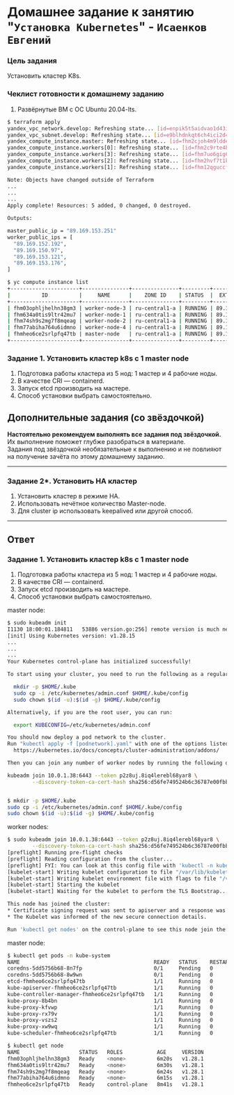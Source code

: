 # Домашнее задание к занятию "`Установка Kubernetes`" - `Исаенков Евгений`

### Цель задания

Установить кластер K8s.

### Чеклист готовности к домашнему заданию

1. Развёрнутые ВМ с ОС Ubuntu 20.04-lts.

```bash
$ terraform apply
yandex_vpc_network.develop: Refreshing state... [id=enpik5t5aidvao1d43io]
yandex_vpc_subnet.develop: Refreshing state... [id=e9blhdnkqt6ch4ici2d4]
yandex_compute_instance.master: Refreshing state... [id=fhm2cjoh4m9lddejr025]
yandex_compute_instance.workers[0]: Refreshing state... [id=fhm2c9rte4betsa1krf9]
yandex_compute_instance.workers[3]: Refreshing state... [id=fhm7uo6gig6266v760gk]
yandex_compute_instance.workers[2]: Refreshing state... [id=fhm2hvf7t1kue6q2gkkb]
yandex_compute_instance.workers[1]: Refreshing state... [id=fhm12qguccfttq07r0cd]

Note: Objects have changed outside of Terraform
...
...
...
Apply complete! Resources: 5 added, 0 changed, 0 destroyed.

Outputs:

master_public_ip = "89.169.153.251"
worker_public_ips = [
  "89.169.152.192",
  "89.169.150.97",
  "89.169.153.121",
  "89.169.153.176",
]

$ yc compute instance list
+----------------------+---------------+---------------+---------+----------------+-------------+
|          ID          |     NAME      |    ZONE ID    | STATUS  |  EXTERNAL IP   | INTERNAL IP |
+----------------------+---------------+---------------+---------+----------------+-------------+
| fhm03ophljhelhn38gm3 | worker-node-3 | ru-central1-a | RUNNING | 89.169.152.192 | 10.0.1.8    |
| fhm634a0tis9ltr42mu7 | worker-node-1 | ru-central1-a | RUNNING | 89.169.150.97  | 10.0.1.33   |
| fhm74sh9s2mg7f8mqeag | worker-node-2 | ru-central1-a | RUNNING | 89.169.153.121 | 10.0.1.34   |
| fhm77abiha764u6idmno | worker-node-4 | ru-central1-a | RUNNING | 89.169.153.176 | 10.0.1.4    |
| fhmheo6ce2srlpfq47tb | master-node   | ru-central1-a | RUNNING | 89.169.153.251 | 10.0.1.38   |
+----------------------+---------------+---------------+---------+----------------+-------------+
```

### Задание 1. Установить кластер k8s с 1 master node

1. Подготовка работы кластера из 5 нод: 1 мастер и 4 рабочие ноды.
2. В качестве CRI — containerd.
3. Запуск etcd производить на мастере.
4. Способ установки выбрать самостоятельно.

## Дополнительные задания (со звёздочкой)

**Настоятельно рекомендуем выполнять все задания под звёздочкой.** Их выполнение поможет глубже разобраться в материале.   
Задания под звёздочкой необязательные к выполнению и не повлияют на получение зачёта по этому домашнему заданию. 

------
### Задание 2*. Установить HA кластер

1. Установить кластер в режиме HA.
2. Использовать нечётное количество Master-node.
3. Для cluster ip использовать keepalived или другой способ.

---

## Ответ

### Задание 1. Установить кластер k8s с 1 master node

1. Подготовка работы кластера из 5 нод: 1 мастер и 4 рабочие ноды.
2. В качестве CRI — containerd.
3. Запуск etcd производить на мастере.
4. Способ установки выбрать самостоятельно.

master node:
```bash
$ sudo kubeadm init
I1130 18:00:01.184811   53886 version.go:256] remote version is much newer: v1.31.3; falling back to: stable-1.28
[init] Using Kubernetes version: v1.28.15
...
...
...
Your Kubernetes control-plane has initialized successfully!

To start using your cluster, you need to run the following as a regular user:

  mkdir -p $HOME/.kube
  sudo cp -i /etc/kubernetes/admin.conf $HOME/.kube/config
  sudo chown $(id -u):$(id -g) $HOME/.kube/config

Alternatively, if you are the root user, you can run:

  export KUBECONFIG=/etc/kubernetes/admin.conf

You should now deploy a pod network to the cluster.
Run "kubectl apply -f [podnetwork].yaml" with one of the options listed at:
  https://kubernetes.io/docs/concepts/cluster-administration/addons/

Then you can join any number of worker nodes by running the following on each as root:

kubeadm join 10.0.1.38:6443 --token p2z8uj.8iq4lerebl68yar8 \
        --discovery-token-ca-cert-hash sha256:d56fe749524b6c36787e00fbb7cfa50519d2b5926b7834e6413287bbd6e9f912


$ mkdir -p $HOME/.kube
sudo cp -i /etc/kubernetes/admin.conf $HOME/.kube/config
sudo chown $(id -u):$(id -g) $HOME/.kube/config
```

worker nodes:
```bash
$ sudo kubeadm join 10.0.1.38:6443 --token p2z8uj.8iq4lerebl68yar8 \
        --discovery-token-ca-cert-hash sha256:d56fe749524b6c36787e00fbb7cfa50519d2b5926b7834e6413287bbd6e9f912
[preflight] Running pre-flight checks
[preflight] Reading configuration from the cluster...
[preflight] FYI: You can look at this config file with 'kubectl -n kube-system get cm kubeadm-config -o yaml'
[kubelet-start] Writing kubelet configuration to file "/var/lib/kubelet/config.yaml"
[kubelet-start] Writing kubelet environment file with flags to file "/var/lib/kubelet/kubeadm-flags.env"
[kubelet-start] Starting the kubelet
[kubelet-start] Waiting for the kubelet to perform the TLS Bootstrap...

This node has joined the cluster:
* Certificate signing request was sent to apiserver and a response was received.
* The Kubelet was informed of the new secure connection details.

Run 'kubectl get nodes' on the control-plane to see this node join the cluster.
```

master node:
```bash
$ kubectl get pods -n kube-system
NAME                                           READY   STATUS    RESTARTS   AGE
coredns-5dd5756b68-8n7fp                       0/1     Pending   0          4m8s
coredns-5dd5756b68-8w9wn                       0/1     Pending   0          4m8s
etcd-fhmheo6ce2srlpfq47tb                      1/1     Running   0          4m13s
kube-apiserver-fhmheo6ce2srlpfq47tb            1/1     Running   0          4m13s
kube-controller-manager-fhmheo6ce2srlpfq47tb   1/1     Running   0          4m13s
kube-proxy-8b4bn                               1/1     Running   0          116s
kube-proxy-kfvwp                               1/1     Running   0          2m
kube-proxy-rx79v                               1/1     Running   0          2m6s
kube-proxy-vszs2                               1/1     Running   0          4m9s
kube-proxy-xw9wq                               1/1     Running   0          111s
kube-scheduler-fhmheo6ce2srlpfq47tb            1/1     Running   0          4m13s

$ kubectl get node
NAME                   STATUS   ROLES           AGE     VERSION
fhm03ophljhelhn38gm3   Ready    <none>          6m20s   v1.28.1
fhm634a0tis9ltr42mu7   Ready    <none>          6m30s   v1.28.1
fhm74sh9s2mg7f8mqeag   Ready    <none>          6m24s   v1.28.1
fhm77abiha764u6idmno   Ready    <none>          6m15s   v1.28.1
fhmheo6ce2srlpfq47tb   Ready    control-plane   8m41s   v1.28.1

